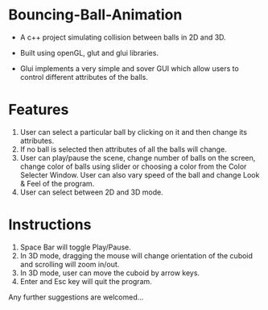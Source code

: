 Bouncing-Ball-Animation
=======================

* A c++ project simulating collision between balls in 2D and 3D.

* Built using openGL, glut and glui libraries.

* Glui implements a very simple and sover GUI which allow users to control different attributes of the balls.


Features
========

1. User can select a particular ball by clicking on it and then change its attributes.
2. If no ball is selected then attributes of all the balls will change.
3. User can play/pause the scene, change number of balls on the screen, change color of balls using slider or choosing a color  from the Color Selecter Window. User can also vary speed of the ball and change Look & Feel of the program.
4. User can select between 2D and 3D mode.


Instructions
============
1. Space Bar will toggle Play/Pause.
2. In 3D mode, dragging the mouse will change orientation of the cuboid and scrolling will zoom in/out.
3. In 3D mode, user can move the cuboid by arrow keys.
4. Enter and Esc key will quit the program.


Any further suggestions are welcomed...
